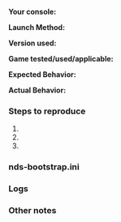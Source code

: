<!-- Use the latest version of nds-bootstrap when reporting compatibility issues. -->
<!-- Duplicate issues will be closed. Please keep this in mind before submitting one. -->
<!-- These lines are comments. They won't show up when submitted, so you don't need to delete them. -->
<!-- Please do not delete the **bold text**, type your info after it. -->

<!-- What console are you using? -->
**Your console:**

<!-- Is it launched via the SD card or a flashcart? Is SCFG locked or Unlocked? Please be specific and include firmwares and versions. -->
**Launch Method:**

<!-- Specify whether you used release or nightly. If you use release, please include the version number. If you use nightly, please include the hash. Simply saying "latest", "release", or "nightly" isn't helpful. -->
**Version used:**

<!-- Include SHA1/MD5 hashes, Title IDs, and anything that could be used to identify it. If it's homebrew, please link said homebrew here. -->
**Game tested/used/applicable:**

<!-- What should have happened? -->
**Expected Behavior:**

<!-- What actually happened? -->
**Actual Behavior:**

<!-- List here anything needed to reproduce this issue. -->
### Steps to reproduce
1. 
2. 
3. 

<!-- Be sure to upload your nds-bootstrap ini from `sd:/_nds/nds-bootstrap.ini`. -->
<!-- Copy the text from the file and paste it below, and put it in a ```codeblock``` for nicer formatting. -->
### nds-bootstrap.ini


<!--

To enable logging, set `LOGGING` to `1` in `sd:/_nds/nds-bootstrap.ini`. It will be found at `sd:/NDSBTSTRP.log`.
Upload it by dragging and dropping into the GitHub text box.

Using TWiLight Menu++? Toggle it via the 'nds-bootstrap' page instead

-->
### Logs


<!-- Anything else that may be relevant to the issue. -->
### Other notes

